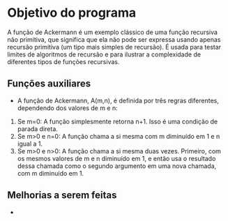 # Objetivo do programa
A função de Ackermann é um exemplo clássico de uma função recursiva não primitiva, que significa que ela não pode ser expressa usando apenas recursão primitiva (um tipo mais simples de recursão). É usada para testar limites de algoritmos de recursão e para ilustrar a complexidade de diferentes tipos de funções recursivas.

## Funções auxiliares
- A função de Ackermann, A(m,n), é definida por três regras diferentes, dependendo dos valores de m e n:
1. Se m=0: A função simplesmente retorna n+1. Isso é uma condição de parada direta.
2. Se m>0 e n=0: A função chama a si mesma com m diminuído em 1 e n igual a 1.
3. Se m>0 e n>0: A função chama a si mesma duas vezes. Primeiro, com os mesmos valores de m e n diminuído em 1, e então usa o resultado dessa chamada como o segundo argumento em uma nova chamada, com m diminuído em 1.

## Melhorias a serem feitas
- 